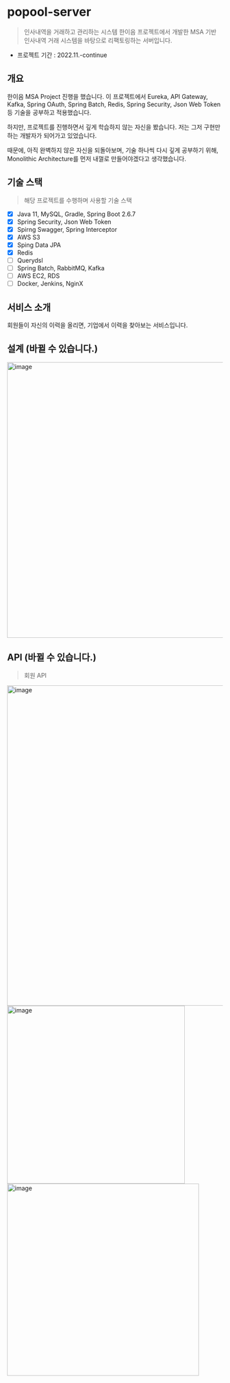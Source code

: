 # popool-server 
> 인사내역을 거래하고 관리하는 시스템
> 한이음 프로젝트에서 개발한 MSA 기반 인사내역 거래 시스템을 바탕으로 리팩토링하는 서버입니다.

- 프로젝트 기간 : 2022.11.-continue

## 개요
한이음 MSA Project 진행을 했습니다.
이 프로젝트에서 Eureka, API Gateway, Kafka, Spring OAuth, Spring Batch, Redis, Spring Security, Json Web Token 등 기술을 공부하고 적용했습니다.

하지만, 프로젝트를 진행하면서 깊게 학습하지 않는 자신을 봤습니다.
저는 그저 구현만 하는 개발자가 되어가고 있었습니다.

때문에, 아직 완벽하지 않은 자신을 되돌아보며, 기술 하나씩 다시 깊게 공부하기 위해,
Monolithic Architecture를 먼저 내껄로 만들어야겠다고 생각했습니다.

## 기술 스택
> 해당 프로젝트를 수행하며 사용할 기술 스택
- [x] Java 11, MySQL, Gradle, Spring Boot 2.6.7 
- [x] Spring Security, Json Web Token
- [x] Spirng Swagger, Spring Interceptor
- [x] AWS S3
- [x] Sping Data JPA
- [x] Redis
- [ ] Querydsl
- [ ] Spring Batch, RabbitMQ, Kafka
- [ ] AWS EC2, RDS
- [ ] Docker, Jenkins, NginX

## 서비스 소개
회원들이 자신의 이력을 올리면, 기업에서 이력을 찾아보는 서비스입니다.

## 설계 (바뀔 수 있습니다.)
<img width="643" alt="image" src="https://user-images.githubusercontent.com/31675711/204999575-fe15db57-7df4-4c7b-ae61-0f55cae48252.png">

## API (바뀔 수 있습니다.)

> 회원 API
<img width="747" alt="image" src="https://user-images.githubusercontent.com/31675711/205000184-7470fb9a-d55a-4c5a-8481-701b82edc9c0.png">
<img width="415" alt="image" src="https://user-images.githubusercontent.com/31675711/205000125-0bc985dc-b5b6-445b-a274-14c8543a5e39.png">
<img width="448" alt="image" src="https://user-images.githubusercontent.com/31675711/205000227-7ecba9a7-b978-45eb-95fc-2443e84dcada.png">


